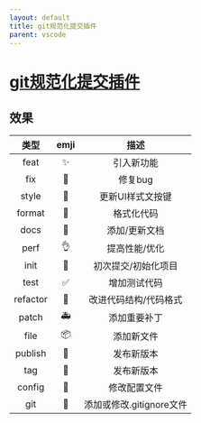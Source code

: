 ```yaml
---
layout: default
title: git规范化提交插件
parent: vscode
---
```


# [git规范化提交插件](https://github.com/UvDream/git-commit-lint-vscode)

## 效果
|类型|emji|描述|
|:---:|:---:|:---:|
|feat|✨|引入新功能|
|fix|🐛|修复bug|
|style|💄|更新UI样式文按键|
|format|🥚|格式化代码|
|docs|📝|添加/更新文档|
|perf|👌|提高性能/优化|
|init|🎉|初次提交/初始化项目|
|test|✅|增加测试代码|
|refactor|🎨|改进代码结构/代码格式|
|patch|🚑|添加重要补丁|
|file|📦|添加新文件|
|publish|🚀|发布新版本|
|tag|📌|发布新版本|
|config|🔧|修改配置文件|
|git|🙈|添加或修改.gitignore文件|

